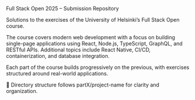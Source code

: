 Full Stack Open 2025 – Submission Repository

Solutions to the exercises of the University of Helsinki’s Full Stack Open course.

The course covers modern web development with a focus on building single-page applications using React, Node.js, TypeScript, GraphQL, and RESTful APIs. Additional topics include React Native, CI/CD, containerization, and database integration.

Each part of the course builds progressively on the previous, with exercises structured around real-world applications.

📁 Directory structure follows partX/project-name for clarity and organization.
